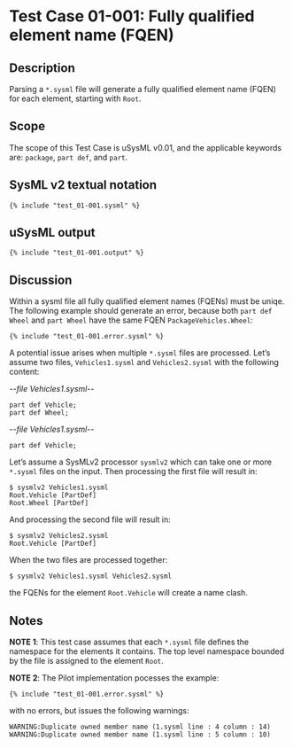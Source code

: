 # Test Case 01-001: Fully qualified element name (FQEN)


## Description

Parsing a `*.sysml` file will generate a fully qualified element name
(FQEN) for each element, starting with `Root`.


## Scope

The scope of this Test Case is uSysML v0.01, and the applicable
keywords are: `package`, `part def`, and `part`.


## SysML v2 textual notation

```sysml
{% include "test_01-001.sysml" %}
```


## uSysML output

```
{% include "test_01-001.output" %}
```


## Discussion

Within a sysml file all fully qualified element names (FQENs) must be
uniqe. The following example should generate an error, because both
`part def Wheel` and `part Wheel` have the same FQEN
`PackageVehicles.Wheel`:


```sysml
{% include "test_01-001.error.sysml" %}
```


A potential issue arises when multiple `*.sysml` files are processed.
Let’s assume two files, `Vehicles1.sysml` and `Vehicles2.sysml` with
the following content:


*--file Vehicles1.sysml--*
```
part def Vehicle;
part def Wheel;
```

*--file Vehicles1.sysml--*
```
part def Vehicle;
```


Let’s assume a SysMLv2 processor `sysmlv2` which can take one or more
`*.sysml` files on the input. Then processing the first file will
result in:


```
$ sysmlv2 Vehicles1.sysml
Root.Vehicle [PartDef]
Root.Wheel [PartDef]
```


And processing the second file will result in:


```
$ sysmlv2 Vehicles2.sysml
Root.Vehicle [PartDef]
```


When the two files are processed together:


```
$ sysmlv2 Vehicles1.sysml Vehicles2.sysml
```


the FQENs for the element `Root.Vehicle` will create a name clash.


## Notes


**NOTE 1**: This test case assumes that each `*.sysml` file defines the
namespace for the elements it contains. The top level namespace bounded
by the file is assigned to the element `Root`.

**NOTE 2**: The Pilot implementation pocesses the example:

```sysml
{% include "test_01-001.error.sysml" %}
```

with no errors, but issues the following warnings:


```sysml
WARNING:Duplicate owned member name (1.sysml line : 4 column : 14)
WARNING:Duplicate owned member name (1.sysml line : 5 column : 10)
```

